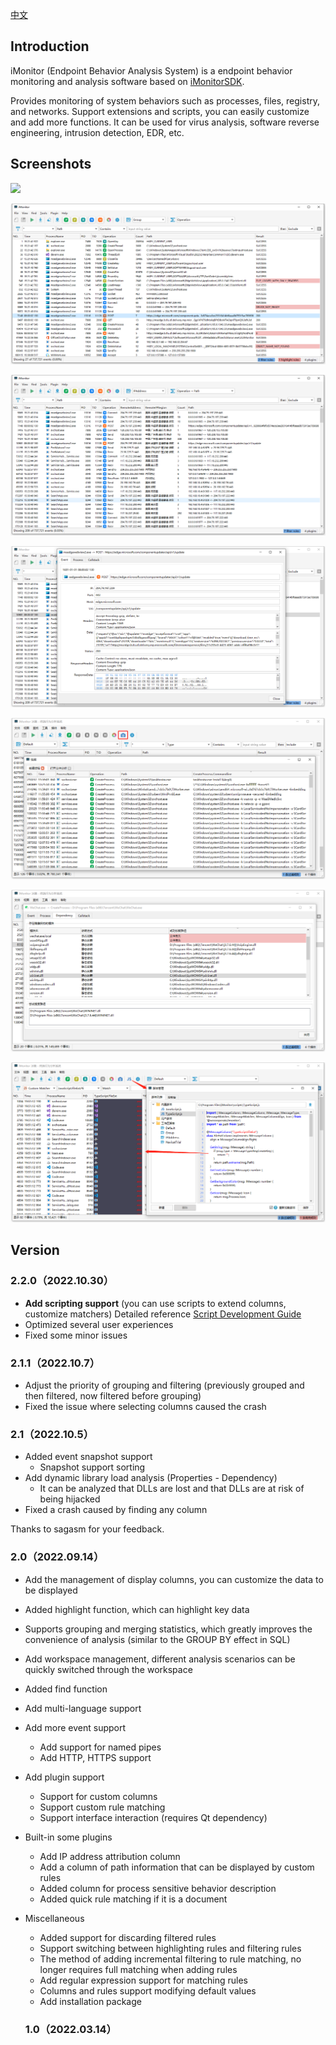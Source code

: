 [中文](./README_zh.md)

## Introduction

iMonitor (Endpoint Behavior Analysis System) is a endpoint behavior monitoring and analysis software based on [iMonitorSDK](https://iMonitorSDK.com).

Provides monitoring of system behaviors such as processes, files, registry, and networks. Support extensions and scripts, you can easily customize and add more functions. It can be used for virus analysis, software reverse engineering, intrusion detection, EDR, etc.

## Screenshots
![](./doc/all.gif)

![](./doc/main_en.png)

![](./doc/address_en.png)

![](./doc/detail.png)

![](./doc/snapshot.png)

![](./doc/dll.png)

![](./doc/script.png)

## Version
### 2.2.0（2022.10.30）

- **Add scripting support** (you can use scripts to extend columns, customize matchers) Detailed reference [Script Development Guide](ttps://imonitorsdk.com/imonitor/script)
- Optimized several user experiences
- Fixed some minor issues

### 2.1.1（2022.10.7）

- Adjust the priority of grouping and filtering (previously grouped and then filtered, now filtered before grouping)
- Fixed the issue where selecting columns caused the crash

### 2.1（2022.10.5）

- Added event snapshot support
  - Snapshot support sorting
- Add dynamic library load analysis (Properties - Dependency)
  - It can be analyzed that DLLs are lost and that DLLs are at risk of being hijacked
- Fixed a crash caused by finding any column

Thanks to sagasm for your feedback.

### 2.0（2022.09.14）

- Add the management of display columns, you can customize the data to be displayed

- Added highlight function, which can highlight key data

- Supports grouping and merging statistics, which greatly improves the convenience of analysis (similar to the GROUP BY effect in SQL)

- Add workspace management, different analysis scenarios can be quickly switched through the workspace

- Added find function

- Add multi-language support

- Add more event support

  - Add support for named pipes
  - Add HTTP, HTTPS support

- Add plugin support

  - Support for custom columns
  - Support custom rule matching
  - Support interface interaction (requires Qt dependency)

- Built-in some plugins

  - Add IP address attribution column
  - Add a column of path information that can be displayed by custom rules
  - Added column for process sensitive behavior description
  - Added quick rule matching if it is a document

- Miscellaneous

  - Added support for discarding filtered rules
  - Support switching between highlighting rules and filtering rules
  - The method of adding incremental filtering to rule matching, no longer requires full matching when adding rules
  - Add regular expression support for matching rules
  - Columns and rules support modifying default values
  - Add installation package
  
  ### 1.0（2022.03.14）